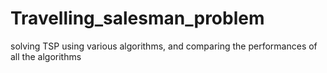 # Travelling_salesman_problem
solving TSP using various algorithms, and comparing the performances of all the algorithms
